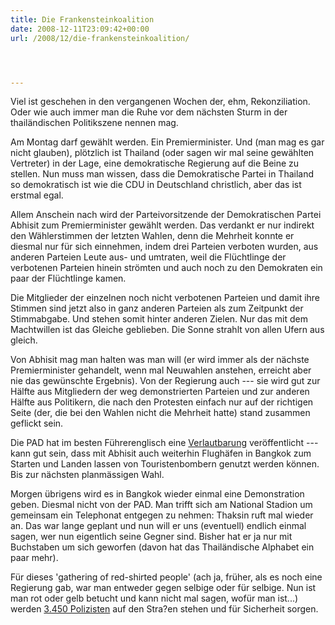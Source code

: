 ```yaml
---
title: Die Frankensteinkoalition
date: 2008-12-11T23:09:42+00:00
url: /2008/12/die-frankensteinkoalition/




---
```

Viel ist geschehen in den vergangenen Wochen der, ehm, Rekonziliation. Oder wie auch immer man die Ruhe vor dem nächsten Sturm in der thailändischen Politikszene nennen mag.

Am Montag darf gewählt werden. Ein Premierminister. Und (man mag es gar nicht glauben), plötzlich ist Thailand (oder sagen wir mal seine gewählten Vertreter) in der Lage, eine demokratische Regierung auf die Beine zu stellen. Nun muss man wissen, dass die Demokratische Partei in Thailand so demokratisch ist wie die <span class="caps">CDU</span> in Deutschland christlich, aber das ist erstmal egal.

Allem Anschein nach wird der Parteivorsitzende der Demokratischen Partei Abhisit zum Premierminister gewählt werden. Das verdankt er nur indirekt den Wählerstimmen der letzten Wahlen, denn die Mehrheit konnte er diesmal nur für sich einnehmen, indem drei Parteien verboten wurden, aus anderen Parteien Leute aus- und umtraten, weil die Flüchtlinge der verbotenen Parteien hinein strömten und auch noch zu den Demokraten ein paar der Flüchtlinge kamen.

Die Mitglieder der einzelnen noch nicht verbotenen Parteien und damit ihre Stimmen sind jetzt also in ganz anderen Parteien als zum Zeitpunkt der Stimmabgabe. Und stehen somit hinter anderen Zielen. Nur das mit dem Machtwillen ist das Gleiche geblieben. Die Sonne strahlt von allen Ufern aus gleich.

Von Abhisit mag man halten was man will (er wird immer als der nächste Premierminister gehandelt, wenn mal Neuwahlen anstehen, erreicht aber nie das gewünschte Ergebnis). Von der Regierung auch --- sie wird gut zur Hälfte aus Mitgliedern der weg demonstrierten Parteien und zur anderen Hälfte aus Politikern, die nach den Protesten einfach nur auf der richtigen Seite (der, die bei den Wahlen nicht die Mehrheit hatte) stand zusammen geflickt sein.

Die <span class="caps">PAD</span> hat im besten Führerenglisch eine [Verlautbarung][1] veröffentlicht --- kann gut sein, dass mit Abhisit auch weiterhin Flughäfen in Bangkok zum Starten und Landen lassen von Touristenbombern genutzt werden können. Bis zur nächsten planmässigen Wahl.

Morgen übrigens wird es in Bangkok wieder einmal eine Demonstration geben. Diesmal nicht von der <span class="caps">PAD</span>. Man trifft sich am National Stadion um gemeinsam ein Telephonat entgegen zu nehmen: Thaksin ruft mal wieder an. Das war lange geplant und nun will er uns (eventuell) endlich einmal sagen, wer nun eigentlich seine Gegner sind. Bisher hat er ja nur mit Buchstaben um sich geworfen (davon hat das Thailändische Alphabet ein paar mehr).

Für dieses 'gathering of red-shirted people' (ach ja, früher, als es noch eine Regierung gab, war man entweder gegen selbige oder für selbige. Nun ist man rot oder gelb betucht und kann nicht mal sagen, wofür man ist...) werden [3.450 Polizisten][2] auf den Stra?en stehen und für Sicherheit sorgen.

 [1]: http://www.thailandoutlook.tv/toc/ViewData.aspx?DataID=1011141
 [2]: http://www.nationmultimedia.com/breakingnews/read.php?newsid=30090831
